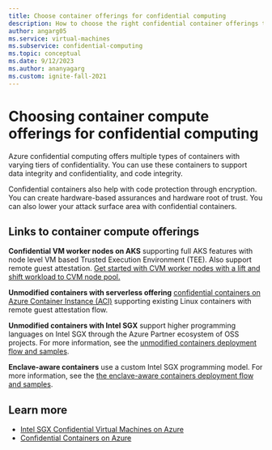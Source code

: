 ```yaml
---
title: Choose container offerings for confidential computing
description: How to choose the right confidential container offerings to meet your security, isolation and developer needs.
author: angarg05
ms.service: virtual-machines 
ms.subservice: confidential-computing
ms.topic: conceptual
ms.date: 9/12/2023
ms.author: ananyagarg
ms.custom: ignite-fall-2021
---
```


# Choosing container compute offerings for confidential computing

Azure confidential computing offers multiple types of containers with varying tiers of confidentiality. You can use these containers to support data integrity and confidentiality, and code integrity.

Confidential containers also help with code protection through encryption. You can create hardware-based assurances and hardware root of trust. You can also lower your attack surface area with confidential containers.

## Links to container compute offerings

**Confidential VM worker nodes on AKS** supporting full AKS features with node level VM based Trusted Execution Environment (TEE). Also support remote guest attestation. [Get started with CVM worker nodes with a lift and shift workload to CVM node pool.](../aks/use-cvm.md)

**Unmodified containers with serverless offering** [confidential containers on Azure Container Instance (ACI)](./confidential-containers.md#vm-isolated-confidential-containers-on-azure-container-instances-aci) supporting existing Linux containers with remote guest attestation flow.

**Unmodified containers with Intel SGX** support higher programming languages on Intel SGX through the Azure Partner ecosystem of OSS projects. For more information, see the [unmodified containers deployment flow and samples](./confidential-containers.md).

**Enclave-aware containers** use a custom Intel SGX programming model. For more information, see the [the enclave-aware containers deployment flow and samples](./enclave-aware-containers.md). 

<!-- ![Diagram of enclave confidential containers with Intel SGX, showing isolation and security boundaries.](./media/confidential-containers/confidential-container-intel-sgx.png) -->

## Learn more

- [Intel SGX Confidential Virtual Machines on Azure](./virtual-machine-solutions-sgx.md)
- [Confidential Containers on Azure](./confidential-containers.md)
